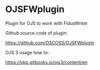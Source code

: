 # OJSFWplugin
Plugin for OJS to work with FidusWriter

Github source code of  plugin:

https://github.com/OSCOSS/OJSFWplugin

OJS 3 usage how to:

https://pkp.gitbooks.io/ojs3/content/en